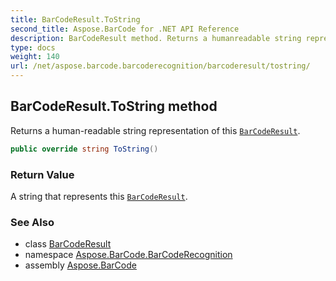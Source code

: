 ```yaml
---
title: BarCodeResult.ToString
second_title: Aspose.BarCode for .NET API Reference
description: BarCodeResult method. Returns a humanreadable string representation of this BarCodeResult
type: docs
weight: 140
url: /net/aspose.barcode.barcoderecognition/barcoderesult/tostring/
---
```

## BarCodeResult.ToString method

Returns a human-readable string representation of this [`BarCodeResult`](../).

```csharp
public override string ToString()
```

### Return Value

A string that represents this [`BarCodeResult`](../).

### See Also

* class [BarCodeResult](../)
* namespace [Aspose.BarCode.BarCodeRecognition](../../barcoderesult/)
* assembly [Aspose.BarCode](../../../)


